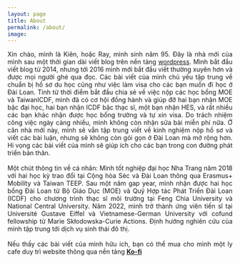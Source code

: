 ```yaml
---
layout: page
title: About
permalink: /about/
image:
---
```

  
<div align="justify"> Xin chào, mình là Kiên, hoặc Ray, mình sinh năm 95. Đây là nhà mới của mình sau một thời gian dài viết blog trên nền tảng <a href="https://eldlrjn.wordpress.com/">wordpress</a>. Mình bắt đầu viết blog từ 2014, nhưng tới 2016 mình mới bắt đầu viết thường xuyên hơn và được mọi người ghé qua đọc. Các bài viết của mình chủ yếu tập trung về chuẩn bị hồ sơ du học cũng như việc làm visa cho các bạn muốn đi học ở Đài Loan. Tính từ thời điểm bắt đầu chia sẻ về việc nộp các học bổng MOE và TaiwanICDF, mình đã có cơ hội đồng hành và giúp đỡ hai bạn nhận MOE bậc đại học, hai bạn nhận ICDF bậc thạc sĩ, một bạn nhận HES, và rất nhiều các bạn khác nhận được học bổng trường và tự xin visa. Do trách nhiệm công việc ngày càng nhiều, mình không còn nhận sửa bài miễn phí nữa. Ở căn nhà mới này, mình sẽ vẫn tập trung viết về kinh nghiệm nộp hồ sơ và viết các bài luận, nhưng sẽ không còn gói gọn ở Đài Loan mà mở rộng hơn. Hi vọng các bài viết của mình sẽ giúp ích cho các bạn trong con đường phát triển bản thân.</div>
<br>
<div align="justify">Một chút thông tin về cá nhân: Mình tốt nghiệp đại học Nha Trang năm 2018 với hai học kỳ trao đổi tại Cộng hòa Séc và Đài Loan thông qua Erasmus+ Mobility và Taiwan TEEP. Sau một năm gap year, mình nhận được hai học bổng Đài Loan từ Bộ Giáo Dục (MOE) và Quỹ Hợp tác Phát Triển Đài Loan (ICDF) cho chương trình thạc sĩ môi trường tại Feng Chia University và National Central University. Năm 2022, mình trở thành ứng viên tiến sĩ tại Université Gustave Eiffel và Vietnamese-German University với cofund fellowship từ Marie Skłodowska-Curie Actions. Định hướng nghiên cứu của mình tập trung tới dịch vụ sinh thái đô thị. </div>
<br>
<div align="justify"> Nếu thấy các bài viết của mình hữu ích, bạn có thể mua cho mình một ly cafe duy trì website thông qua nền tảng <a href="https://ko-fi.com/kienphamtrung"><b>Ko-fi</b></a> </div>
<br><br>

